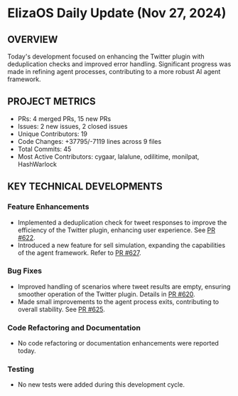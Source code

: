 # ElizaOS Daily Update (Nov 27, 2024)

## OVERVIEW 
Today's development focused on enhancing the Twitter plugin with deduplication checks and improved error handling. Significant progress was made in refining agent processes, contributing to a more robust AI agent framework.

## PROJECT METRICS
- PRs: 4 merged PRs, 15 new PRs
- Issues: 2 new issues, 2 closed issues
- Unique Contributors: 19
- Code Changes: +37795/-7119 lines across 9 files
- Total Commits: 45
- Most Active Contributors: cygaar, lalalune, odilitime, monilpat, HashWarlock

## KEY TECHNICAL DEVELOPMENTS

### Feature Enhancements
- Implemented a deduplication check for tweet responses to improve the efficiency of the Twitter plugin, enhancing user experience. See [PR #622](https://github.com/elizaos/eliza/pull/622).
- Introduced a new feature for sell simulation, expanding the capabilities of the agent framework. Refer to [PR #627](https://github.com/elizaos/eliza/pull/627).

### Bug Fixes
- Improved handling of scenarios where tweet results are empty, ensuring smoother operation of the Twitter plugin. Details in [PR #620](https://github.com/elizaos/eliza/pull/620).
- Made small improvements to the agent process exits, contributing to overall stability. See [PR #625](https://github.com/elizaos/eliza/pull/625).

### Code Refactoring and Documentation
- No code refactoring or documentation enhancements were reported today.

### Testing
- No new tests were added during this development cycle.